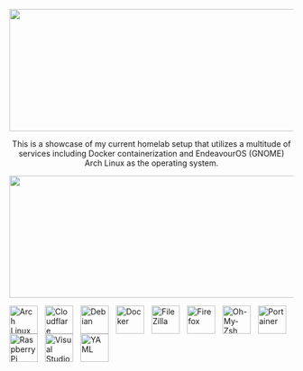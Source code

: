 <p align="center"><img width="810" height="217" src="https://github.com/user-attachments/assets/d35f2e80-8a4d-4a84-b283-f917afadddc6" /></p>
<p align="center">This is a showcase of my current homelab setup that utilizes a multitude of services including Docker containerization and EndeavourOS (GNOME) Arch Linux as the operating system.</p>

<p align="center"><img width="810" height="217" src="https://github.com/user-attachments/assets/32db50d3-fcf5-40cd-adac-ad7f7dea9c60" /></p>

<p>
  <img align="left" alt="Arch Linux" title="Arch Linux" width="50px" style="padding-right:10px;" src="https://cdn.jsdelivr.net/gh/devicons/devicon@latest/icons/archlinux/archlinux-original.svg"/>
  <img align="left" alt="Cloudflare" title="Cloudflare" width="50px" style="padding-right:10px;" src="https://cdn.jsdelivr.net/gh/devicons/devicon@latest/icons/cloudflare/cloudflare-original.svg"/>
  <img align="left" alt="Debian" title="Debian" width="50px" style="padding-right:10px;" src="https://cdn.jsdelivr.net/gh/devicons/devicon@latest/icons/debian/debian-original.svg"/>
  <img align="left" alt="Docker" title="Docker" width="50px" style="padding-right:10px;" src="https://cdn.jsdelivr.net/gh/devicons/devicon@latest/icons/docker/docker-original.svg"/>
  <img align="left" alt="FileZilla" title="FileZilla" width="50px" style="padding-right:10px;" src="https://cdn.jsdelivr.net/gh/devicons/devicon@latest/icons/filezilla/filezilla-original.svg"/>
  <img align="left" alt="Firefox" title="Firefox" width="50px" style="padding-right:10px;" src="https://cdn.jsdelivr.net/gh/devicons/devicon@latest/icons/firefox/firefox-original.svg"/>
  <img align="left" alt="Oh-My-Zsh" title="Oh-My-Zsh" width="50px" style="padding-right:10px;" src="https://cdn.jsdelivr.net/gh/devicons/devicon@latest/icons/ohmyzsh/ohmyzsh-original.svg"/>
  <img align="left" alt="Portainer" title="Portainer" width="50px" style="padding-right:10px;" src="https://cdn.jsdelivr.net/gh/devicons/devicon@latest/icons/portainer/portainer-original.svg"/>
  <img align="left" alt="Raspberry Pi" title="Raspberry Pi" width="50px" style="padding-right:10px;" src="https://cdn.jsdelivr.net/gh/devicons/devicon@latest/icons/raspberrypi/raspberrypi-original.svg"/>
  <img align="left" alt="Visual Studio Code" title="Visual Studio Code" width="50px" style="padding-right:10px;" src="https://cdn.jsdelivr.net/gh/devicons/devicon@latest/icons/vscode/vscode-original.svg"/>
  <img align="left" alt="YAML" title="YAML" width="50px" style="padding-right:10px;" src="https://cdn.jsdelivr.net/gh/devicons/devicon@latest/icons/yaml/yaml-original.svg"/>
</p>
